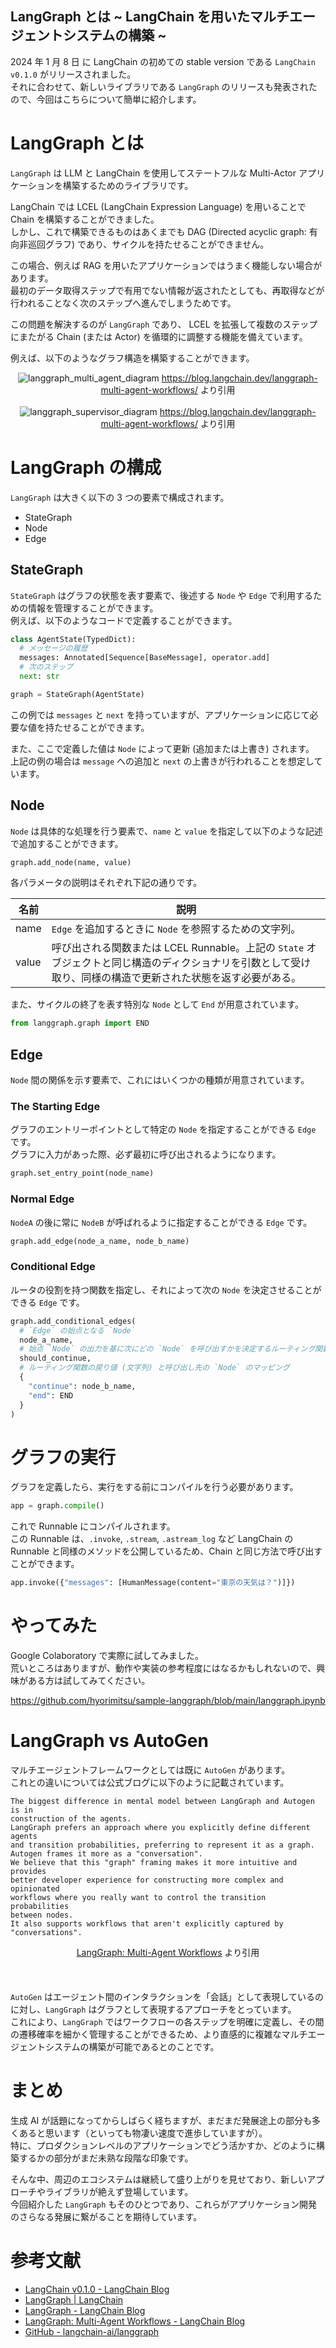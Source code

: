 LangGraph とは ~ LangChain を用いたマルチエージェントシステムの構築 ~
---

2024 年 1 月 8 日 に LangChain の初めての stable version である `LangChain v0.1.0` がリリースされました。  
それに合わせて、新しいライブラリである `LangGraph` のリリースも発表されたので、今回はこちらについて簡単に紹介します。

# LangGraph とは

`LangGraph` は LLM と LangChain を使用してステートフルな Multi-Actor アプリケーションを構築するためのライブラリです。

LangChain では LCEL (LangChain Expression Language) を用いることで Chain を構築することができました。  
しかし、これで構築できるものはあくまでも DAG (Directed acyclic graph: 有向非巡回グラフ) であり、サイクルを持たせることができません。

この場合、例えば RAG を用いたアプリケーションではうまく機能しない場合があります。  
最初のデータ取得ステップで有用でない情報が返されたとしても、再取得などが行われることなく次のステップへ進んでしまうためです。

この問題を解決するのが `LangGraph` であり、 LCEL を拡張して複数のステップにまたがる Chain (または Actor) を循環的に調整する機能を備えています。

例えば、以下のようなグラフ構造を構築することができます。

<div style="text-align:center">
  <img src="https://github.com/hyorimitsu/tech-talk/blob/main/2024/0205_LangGraph/img/langgraph_multi_agent_diagram.png?raw=true" alt="langgraph_multi_agent_diagram" />
  <a href="https://blog.langchain.dev/langgraph-multi-agent-workflows/" target="_blank">https://blog.langchain.dev/langgraph-multi-agent-workflows/</a> より引用
</div><br>
<div style="text-align:center">
  <img src="https://github.com/hyorimitsu/tech-talk/blob/main/2024/0205_LangGraph/img/langgraph_supervisor_diagram.png?raw=true" alt="langgraph_supervisor_diagram" />
  <a href="https://blog.langchain.dev/langgraph-multi-agent-workflows/" target="_blank">https://blog.langchain.dev/langgraph-multi-agent-workflows/</a> より引用
</div>

# LangGraph の構成

`LangGraph` は大きく以下の 3 つの要素で構成されます。

- StateGraph
- Node
- Edge

## StateGraph

`StateGraph` はグラフの状態を表す要素で、後述する `Node` や `Edge` で利用するための情報を管理することができます。  
例えば、以下のようなコードで定義することができます。  

```python
class AgentState(TypedDict):
  # メッセージの履歴
  messages: Annotated[Sequence[BaseMessage], operator.add]
  # 次のステップ
  next: str

graph = StateGraph(AgentState)
```

この例では `messages` と `next` を持っていますが、アプリケーションに応じて必要な値を持たせることができます。

また、ここで定義した値は `Node` によって更新 (追加または上書き) されます。  
上記の例の場合は `message` への追加と `next` の上書きが行われることを想定しています。

## Node

`Node` は具体的な処理を行う要素で、`name` と `value` を指定して以下のような記述で追加することができます。

```python
graph.add_node(name, value)
```

各パラメータの説明はそれぞれ下記の通りです。

| 名前 | 説明 |
| --- | --- |
| name | `Edge` を追加するときに `Node` を参照するための文字列。 |
| value | 呼び出される関数または LCEL Runnable。上記の `State` オブジェクトと同じ構造のディクショナリを引数として受け取り、同様の構造で更新された状態を返す必要がある。 |

また、サイクルの終了を表す特別な `Node` として `End` が用意されています。

```python
from langgraph.graph import END
```

## Edge

`Node` 間の関係を示す要素で、これにはいくつかの種類が用意されています。

### The Starting Edge

グラフのエントリーポイントとして特定の `Node` を指定することができる `Edge` です。  
グラフに入力があった際、必ず最初に呼び出されるようになります。

```python
graph.set_entry_point(node_name)
```

### Normal Edge

`NodeA` の後に常に `NodeB` が呼ばれるように指定することができる `Edge` です。

```python
graph.add_edge(node_a_name, node_b_name)
```

### Conditional Edge

ルータの役割を持つ関数を指定し、それによって次の `Node` を決定させることができる `Edge` です。

```python
graph.add_conditional_edges(
  # `Edge` の始点となる `Node`
  node_a_name,
  # 始点 `Node` の出力を基に次にどの `Node` を呼び出すかを決定するルーティング関数
  should_continue,
  # ルーティング関数の戻り値 (文字列) と呼び出し先の `Node` のマッピング
  {
    "continue": node_b_name,
    "end": END
  }
)
```

# グラフの実行

グラフを定義したら、実行をする前にコンパイルを行う必要があります。

```python
app = graph.compile()
```

これで Runnable にコンパイルされます。  
この Runnable は、`.invoke`, `.stream`, `.astream_log` など LangChain の Runnable と同様のメソッドを公開しているため、Chain と同じ方法で呼び出すことができます。

```python
app.invoke({"messages": [HumanMessage(content="東京の天気は？")]})
```

# やってみた

Google Colaboratory で実際に試してみました。  
荒いところはありますが、動作や実装の参考程度にはなるかもしれないので、興味がある方は試してみてください。

https://github.com/hyorimitsu/sample-langgraph/blob/main/langgraph.ipynb

# LangGraph vs AutoGen

マルチエージェントフレームワークとしては既に `AutoGen` があります。  
これとの違いについては公式ブログに以下のように記載されています。

```
The biggest difference in mental model between LangGraph and Autogen is in 
construction of the agents.
LangGraph prefers an approach where you explicitly define different agents 
and transition probabilities, preferring to represent it as a graph.
Autogen frames it more as a "conversation".
We believe that this "graph" framing makes it more intuitive and provides 
better developer experience for constructing more complex and opinionated 
workflows where you really want to control the transition probabilities 
between nodes.
It also supports workflows that aren't explicitly captured by "conversations".
```
<div style="text-align: center; margin-bottom: 20px;">
    <a href="https://blog.langchain.dev/langgraph-multi-agent-workflows/" target="_blank">LangGraph: Multi-Agent Workflows</a> より引用
</div><br>

`AutoGen` はエージェント間のインタラクションを「会話」として表現しているのに対し、`LangGraph` はグラフとして表現するアプローチをとっています。  
これにより、`LangGraph` ではワークフローの各ステップを明確に定義し、その間の遷移確率を細かく管理することができるため、より直感的に複雑なマルチエージェントシステムの構築が可能であるとのことです。

# まとめ

生成 AI が話題になってからしばらく経ちますが、まだまだ発展途上の部分も多くあると思います（といっても物凄い速度で進歩していますが）。  
特に、プロダクションレベルのアプリケーションでどう活かすか、どのように構築するかの部分がまだ未熟な段階な印象です。

そんな中、周辺のエコシステムは継続して盛り上がりを見せており、新しいアプローチやライブラリが絶えず登場しています。  
今回紹介した `LangGraph` もそのひとつであり、これらがアプリケーション開発のさらなる発展に繋がることを期待しています。

# 参考文献

- [LangChain v0.1.0 - LangChain Blog](https://blog.langchain.dev/langchain-v0-1-0/)
- [LangGraph | LangChain](https://python.langchain.com/docs/langgraph)
- [LangGraph - LangChain Blog](https://blog.langchain.dev/langgraph/)
- [LangGraph: Multi-Agent Workflows - LangChain Blog](https://blog.langchain.dev/langgraph-multi-agent-workflows/)
- [GitHub - langchain-ai/langgraph](https://github.com/langchain-ai/langgraph)
